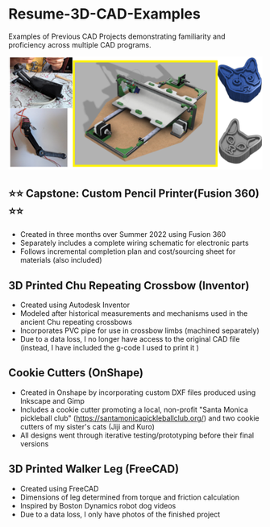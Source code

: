 # Resume-3D-CAD-Examples
Examples of Previous CAD Projects demonstrating familiarity and proficiency across multiple CAD programs.
 
![CAD Projects Collage](https://github.com/tkiyohar/Resume-Gallery-Assets/blob/main/CAD_Projects_Collage.png)

## ⭐⭐ Capstone: Custom Pencil Printer(Fusion 360) ⭐⭐
- Created in three months over Summer 2022 using Fusion 360
- Separately includes a complete wiring schematic for electronic parts
- Follows incremental completion plan and cost/sourcing sheet for materials (also included)


## 3D Printed Chu Repeating Crossbow (Inventor)
- Created using Autodesk Inventor
- Modeled after historical measurements and mechanisms used in the ancient Chu repeating crossbows
- Incorporates PVC pipe for use in crossbow limbs (machined separately)
- Due to a data loss, I no longer have access to the original CAD file (instead, I have included the g-code I used to print it ) 


## Cookie Cutters (OnShape)
- Created in Onshape by incorporating custom DXF files produced using Inkscape and Gimp
- Includes a cookie cutter promoting a local, non-profit "Santa Monica pickleball club" (https://santamonicapickleballclub.org/) and two cookie cutters of my sister's cats (Jiji and Kuro)
- All designs went through iterative testing/prototyping before their final versions
 
 
## 3D Printed Walker Leg (FreeCAD)
- Created using FreeCAD
- Dimensions of leg determined from torque and friction calculation
- Inspired by Boston Dynamics robot dog videos
- Due to a data loss, I only have photos of the finished project
